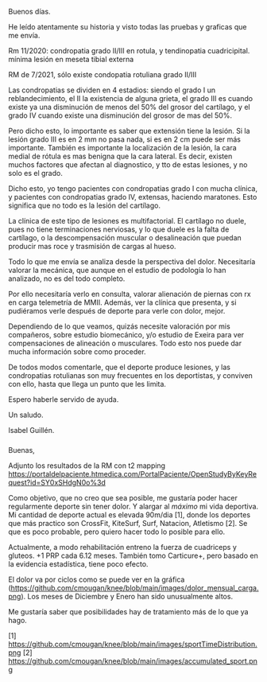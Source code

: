 Buenos días. 

He leído atentamente su historia y visto todas las pruebas y graficas que me envía. 

Rm 11/2020: condropatia grado II/III en rotula, y tendinopatia cuadricipital. mínima lesión en meseta tibial externa 

RM de 7/2021, sólo existe  condopatia rotuliana grado II/III

Las condropatias se dividen en 4 estadios: siendo el grado I un reblandecimiento, el II la existencia de alguna grieta, el grado III es cuando existe ya una disminución de menos del 50% del grosor del cartílago,  y el grado IV cuando existe una disminución del grosor de mas del 50%. 

Pero dicho esto, lo importante es saber que extensión tiene la lesión. Si la lesión grado III es en 2 mm no pasa nada,  si es en 2 cm puede ser más importante. También es importante la localización de la lesión, la cara medial de rótula es mas benigna que la cara lateral. Es decir, existen muchos factores que afectan al diagnostico, y tto de estas lesiones,  y no solo es el grado. 

Dicho esto, yo tengo pacientes con condropatias grado I con mucha clínica,  y pacientes con condropatias grado IV,  extensas,  haciendo maratones. Esto significa que no todo es la lesión del cartílago. 

La clínica de este tipo de lesiones es multifactorial. El cartílago no duele,  pues no tiene terminaciones nerviosas, y lo que duele es la falta de cartílago, o la descompensación muscular o desalineación que puedan producir mas roce y trasmisión de cargas al hueso. 

Todo lo que me envía se analiza desde la perspectiva del dolor. Necesitaría valorar la mecánica, que aunque en el estudio de podología lo han analizado, no es del todo completo. 

Por ello necesitaría verlo en consulta, valorar alienación de piernas con rx en carga telemetría de MMII. Además, ver la clínica que presenta, y si pudiéramos verle después de deporte para verle con dolor, mejor. 

Dependiendo de lo que veamos, quizás necesite valoración por mis compañeros, sobre estudio biomecánico, y/o estudio de Exeira para ver compensaciones de alineación o musculares. Todo esto nos puede dar mucha información sobre como proceder. 

De todos modos comentarle, que el deporte  produce lesiones, y las condropatias rotulianas son muy frecuentes en los deportistas, y conviven con ello, hasta que llega un punto que les limita. 

Espero haberle servido de ayuda. 

Un saludo. 

Isabel Guillén. 

###
Buenas,

Adjunto los resultados de la RM con t2 mapping
https://portaldelpaciente.htmedica.com/PortalPaciente/OpenStudyByKeyRequest?id=SY0xSHdgN0o%3d

Como objetivo, que no creo que sea posible, me gustaría poder hacer regularmente deporte sin tener dolor. Y alargar al *máximo* mi vida deportiva.
Mi cantidad de deporte actual es elevada 90m/dia [1], donde los deportes que más practico son CrossFit, KiteSurf, Surf, Natacion, Atletismo [2]. Se que es poco probable, pero quiero hacer todo lo posible para ello.

Actualmente, a modo rehabilitación entreno la fuerza de cuadriceps y gluteos. +1 PRP cada 6.12 meses. También tomo Carticure+, pero basado en la evidencia estadística, tiene poco efecto.

El dolor va por ciclos como se puede ver en la gráfica (https://github.com/cmougan/knee/blob/main/images/dolor_mensual_carga.png). Los meses de Diciembre y Enero han sido unusualmente altos.

Me gustaría saber que posibilidades hay de tratamiento más de lo que ya hago.

[1] https://github.com/cmougan/knee/blob/main/images/sportTimeDistribution.png
[2] https://github.com/cmougan/knee/blob/main/images/accumulated_sport.png
